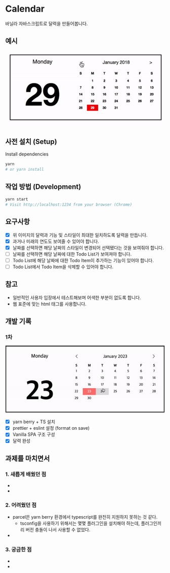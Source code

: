# Calendar

바닐라 자바스크립트로 달력을 만들어봅니다.

## 예시

![예시 이미지](./example.gif)

## 사전 설치 (Setup)

Install dependencies

```sh
yarn
# or yarn install
```

## 작업 방법 (Development)

```sh
yarn start
# Visit http://localhost:1234 from your browser (Chrome)
```

## 요구사항

- [x] 위 이미지의 달력과 기능 및 스타일이 최대한 일치하도록 달력을 만듭니다.
- [x] 과거나 미래의 연도도 보여줄 수 있어야 합니다.
- [x] 날짜를 선택하면 해당 날짜의 스타일이 변경되어 선택됐다는 것을 보여줘야 합니다.
- [ ] 날짜를 선택하면 해당 날짜에 대한 Todo List가 보여져야 합니다.
- [ ] Todo List에 해당 날짜에 대한 Todo Item이 추가하는 기능이 있어야 합니다.
- [ ] Todo List에서 Todo Item을 삭제할 수 있어야 합니다.

## 참고

- 일반적인 사용자 입장에서 테스트해보며 어색한 부분이 없도록 합니다.
- 웹 표준에 맞는 html 태그를 사용합니다.

## 개발 기록

### 1차

![1차](./1.gif)

- [x] yarn berry + TS 설치
- [x] prettier + eslint 설정 (format on save)
- [x] Vanilla SPA 구조 구성
- [x] 달력 완성

## 과제를 마치면서

### 1. 새롭게 배웠던 점

-
-

### 2. 어려웠던 점

- parcel은 yarn berry 환경에서 typescript를 완전히 지원하지 못하는 것 같다.
  - tsconfig을 사용하기 위해서는 몇몇 플러그인을 설치해야 하는데, 플러그인끼리 버전 충돌이 나서 사용할 수 없었다.
-

### 3. 궁금한 점

-
-
